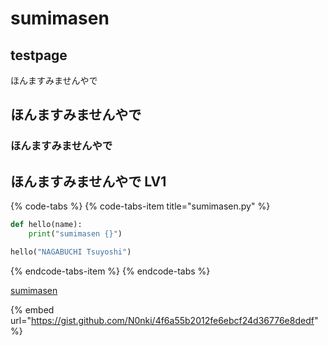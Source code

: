 # sumimasen

## testpage

ほんますみませんやで

## ほんますみませんやで

### ほんますみませんやで

## ほんますみませんやで LV1

{% code-tabs %}
{% code-tabs-item title="sumimasen.py" %}
```python
def hello(name):
    print("sumimasen {}")

hello("NAGABUCHI Tsuyoshi")
```
{% endcode-tabs-item %}
{% endcode-tabs %}

[sumimasen](https://google.com)

{% embed url="https://gist.github.com/N0nki/4f6a55b2012fe6ebcf24d36776e8dedf" %}

